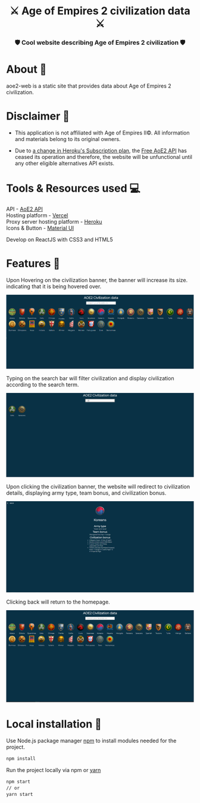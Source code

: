 <h1 align="center"> ⚔️ Age of Empires 2 civilization data ⚔️ </h1>
<h3 align="center">🛡 Cool website describing Age of Empires 2 civilization 🛡</h3>

# About 📝

aoe2-web is a static site that provides data about Age of Empires 2 civilization.

# Disclaimer 📌

* This application is not affiliated with Age of Empires II©. All information and materials belong to its original owners.

* Due to [a change in Heroku's Subscription plan](https://blog.heroku.com/next-chapter), the [Free AoE2 API](https://age-of-empires-2-api.herokuapp.com/docs/) has ceased its operation and therefore, the website will be unfunctional until any other eligible alternatives API exists.  

# Tools & Resources used 💻

API - [AoE2 API](https://age-of-empires-2-api.herokuapp.com/docs/)
<br/>
Hosting platform - [Vercel](https://vercel.com/docs)
<br/>
Proxy server hosting platform - [Heroku](https://dashboard.heroku.com/)
<br/>
Icons & Button - [Material UI](https://mui.com/components/material-icons/)
<br/>

Develop on ReactJS with CSS3 and HTML5

# Features 🌌

Upon Hovering on the civilization banner, the banner will increase its size. indicating that it is being hovered over.

![Hover](/images/hover.png?raw=true)

Typing on the search bar will filter civilization and display civilization according to the search term.

![Search](/images/search.png?raw=true)

Upon clicking the civilization banner, the website will redirect to civilization details, displaying army type, team bonus, and civilization bonus.

![CivDetails](/images/civdetail.png?raw=true)

Clicking back will return to the homepage.

![Homepage](/images/mainpage.png?raw=true)

# Local installation 📁

Use Node.js package manager [npm](https://nodejs.org/en/) to install modules needed for the project.

```bash
npm install
```
Run the project locally via npm or [yarn](https://yarnpkg.com/)
```bash
npm start
// or
yarn start
```
